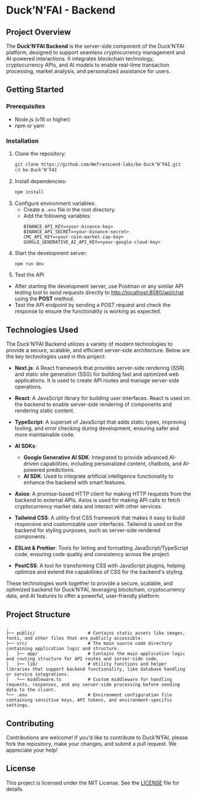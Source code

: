 # Duck’N’FAI - Backend

## Project Overview

The **Duck’N’FAI Backend** is the server-side component of the Duck’N’FAI platform, designed to support seamless cryptocurrency management and AI-powered interactions. It integrates blockchain technology, cryptocurrency APIs, and AI models to enable real-time transaction processing, market analysis, and personalized assistance for users.

## Getting Started

### Prerequisites

- Node.js (v16 or higher)
- npm or yarn

### Installation

1. Clone the repository:
   ```bash
   git clone https://github.com/WeTranscend-labs/be-Duck’N’FAI.git
   cd be-Duck’N’FAI
   ```
2. Install dependencies:
   ```bash
   npm install
   ```
3. Configure environment variables:
   - Create a `.env` file in the root directory.
   - Add the following variables:
     ```env
     BINANCE_API_KEY=<your-binance-key>
     BINANCE_API_SECRET=<your-binance-secret>
     CMC_API_KEY=<your-coin-market-cap-key>
     GOOGLE_GENERATIVE_AI_API_KEY=<your-google-cloud-key>
     ```
4. Start the development server:
   ```bash
   npm run dev
   ```
5. Test the API

- After starting the development server, use Postman or any similar API testing tool to send requests directly to [http://localhost:8080/api/chat](http://localhost:8080/api/chat) using the **POST** method.
- Test the API endpoint by sending a POST request and check the response to ensure the functionality is working as expected.

## Technologies Used

The Duck’N’FAI Backend utilizes a variety of modern technologies to provide a secure, scalable, and efficient server-side architecture. Below are the key technologies used in this project:

- **Next.js**: A React framework that provides server-side rendering (SSR) and static site generation (SSG) for building fast and optimized web applications. It is used to create API routes and manage server-side operations.
- **React**: A JavaScript library for building user interfaces. React is used on the backend to enable server-side rendering of components and rendering static content.

- **TypeScript**: A superset of JavaScript that adds static types, improving tooling, and error checking during development, ensuring safer and more maintainable code.

- **AI SDKs**:

  - **Google Generative AI SDK**: Integrated to provide advanced AI-driven capabilities, including personalized content, chatbots, and AI-powered predictions.
  - **AI SDK**: Used to integrate artificial intelligence functionality to enhance the backend with smart features.

- **Axios**: A promise-based HTTP client for making HTTP requests from the backend to external APIs. Axios is used for making API calls to fetch cryptocurrency market data and interact with other services.

- **Tailwind CSS**: A utility-first CSS framework that makes it easy to build responsive and customizable user interfaces. Tailwind is used on the backend for styling purposes, such as server-side rendered components.

- **ESLint & Prettier**: Tools for linting and formatting JavaScript/TypeScript code, ensuring code quality and consistency across the project.

- **PostCSS**: A tool for transforming CSS with JavaScript plugins, helping optimize and extend the capabilities of CSS for the backend's styling.

These technologies work together to provide a secure, scalable, and optimized backend for Duck’N’FAI, leveraging blockchain, cryptocurrency data, and AI features to offer a powerful, user-friendly platform.

## Project Structure

```
.
├── public/                    # Contains static assets like images, fonts, and other files that are publicly accessible.
├── src/                       # The main source code directory containing application logic and structure.
│   ├── app/                   # Contains the main application logic and routing structure for API routes and server-side code.
│   ├── lib/                   # Utility functions and helper libraries that support backend functionality, like database handling or service integrations.
│   └── middleware.ts          # Custom middleware for handling requests, responses, and any server-side processing before sending data to the client.
└── .env                       # Environment configuration file containing sensitive keys, API tokens, and environment-specific settings.

```

## Contributing

Contributions are welcome! If you'd like to contribute to Duck’N’FAI, please fork the repository, make your changes, and submit a pull request. We appreciate your help!

## License

This project is licensed under the MIT License. See the [LICENSE](./LICENSE) file for details.
